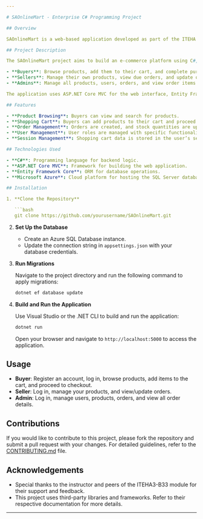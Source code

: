 ```yaml
---

# SAOnlineMart - Enterprise C# Programming Project

## Overview

SAOnlineMart is a web-based application developed as part of the ITEHA University module in Enterprise C# Programming. This application serves as an online shopping platform that interfaces with a server and a database to provide a seamless shopping experience.

## Project Description

The SAOnlineMart project aims to build an e-commerce platform using C#, ASP.NET Core MVC, and Microsoft Azure. It features user roles such as buyers, sellers, and administrators, each with specific functionalities:

- **Buyers**: Browse products, add them to their cart, and complete purchases.
- **Sellers**: Manage their own products, view due orders, and update order statuses.
- **Admins**: Manage all products, users, orders, and view order items.

The application uses ASP.NET Core MVC for the web interface, Entity Framework Core for data access, and Azure SQL Database for hosting the database.

## Features

- **Product Browsing**: Buyers can view and search for products.
- **Shopping Cart**: Buyers can add products to their cart and proceed to checkout.
- **Order Management**: Orders are created, and stock quantities are updated based on purchases.
- **User Management**: User roles are managed with specific functionalities for buyers, sellers, and administrators.
- **Session Management**: Shopping cart data is stored in the user’s session.

## Technologies Used

- **C#**: Programming language for backend logic.
- **ASP.NET Core MVC**: Framework for building the web application.
- **Entity Framework Core**: ORM for database operations.
- **Microsoft Azure**: Cloud platform for hosting the SQL Server database.

## Installation

1. **Clone the Repository**

   ```bash
   git clone https://github.com/yourusername/SAOnlineMart.git
   ```

2. **Set Up the Database**

   - Create an Azure SQL Database instance.
   - Update the connection string in `appsettings.json` with your database credentials.

3. **Run Migrations**

   Navigate to the project directory and run the following command to apply migrations:

   ```bash
   dotnet ef database update
   ```

4. **Build and Run the Application**

   Use Visual Studio or the .NET CLI to build and run the application:

   ```bash
   dotnet run
   ```

   Open your browser and navigate to `http://localhost:5000` to access the application.

## Usage

- **Buyer**: Register an account, log in, browse products, add items to the cart, and proceed to checkout.
- **Seller**: Log in, manage your products, and view/update orders.
- **Admin**: Log in, manage users, products, orders, and view all order details.

## Contributions

If you would like to contribute to this project, please fork the repository and submit a pull request with your changes. For detailed guidelines, refer to the [CONTRIBUTING.md](CONTRIBUTING.md) file.

## Acknowledgements

- Special thanks to the instructor and peers of the ITEHA3-B33 module for their support and feedback.
- This project uses third-party libraries and frameworks. Refer to their respective documentation for more details.

---
```

